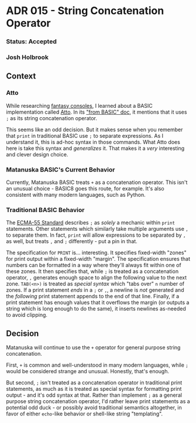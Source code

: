 # ADR 015 - String Concatenation Operator

### Status: Accepted

### Josh Holbrook

## Context

### Atto

While researching [fantasy consoles](https://github.com/paladin-t/fantasy), I learned about a BASIC implementation called [Atto](https://atto.devicefuture.org/). In its ["from BASIC" doc](https://github.com/devicefuture/atto/blob/main/docs/frombasic.md), it mentions that it uses `;` as its string concatenation operator.

This seems like an odd decision. But it makes sense when you remember that `print` in traditional BASIC use `;` to separate expressions. As I understand it, this is ad-hoc syntax in those commands. What Atto does here is take this syntax and *generalizes* it. That makes it a *very* interesting and clever design choice.

### Matanuska BASIC's Current Behavior

Currently, Matanuska BASIC treats `+` as a concatenation operator. This isn't an unusual choice - BASIC8 goes this route, for example. It's also consistent with many modern languages, such as Python.

### Traditional BASIC Behavior

The [ECMA-55 Standard](https://ecma-international.org/publications-and-standards/standards/ecma-55/) describes `;` as *solely* a mechanic within `print` statements. Other statements which similarly take multiple arguments use `,` to separate them. In fact, `print` will allow expressions to be separated by `,` as well, but treats `,` and `;` differently - put a pin in that.

The specification for `PRINT` is... interesting. It specifies fixed-width "zones" for print output within a fixed-width "margin". The specification ensures that numbers can be formatted in a way where they'll always fit within one of these zones. It then specifies that, while `;` is treated as a concatenation operator, `,` generates enough space to align the following value to the next zone. `TAB(<n>)` is treated as *special syntax* which "tabs over" `n` number of zones. If a print statement *ends* in a `;` or `,`, a newline is *not* generated and the *following* print statement appends to the end of that line. Finally, if a print statement has enough values that it overflows the margin (or outputs a string which is long enough to do the same), it inserts newlines as-needed to avoid clipping.

## Decision

Matanuska will continue to use the `+` operator for general purpose string concatenation.

First, `+` is common and well-understood in many modern languages, while `;` would be considered strange and unusual. Honestly, that's enough.

But second, `;` isn't treated as a concatenation operator in traditional print statements, as much as it is treated as special syntax for formatting print output - and it's odd syntax at that. Rather than implement `;` as a general purpose string concatenation operator, I'd rather leave print statements as a potential odd duck - or possibly avoid traditional semantics altogether, in favor of either `echo`-like behavior or shell-like string "templating".

